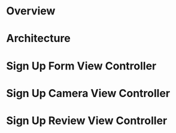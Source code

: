 # Overview

# Architecture

# Sign Up Form View Controller

# Sign Up Camera View Controller

# Sign Up Review View Controller
